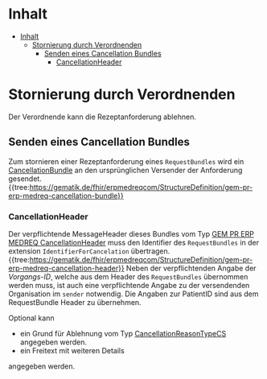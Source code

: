 
# Inhalt

- [Inhalt](#inhalt)
  - [Stornierung durch Verordnenden](#Stornierung-durch-Verordnenden)
    - [Senden eines Cancellation Bundles](#Senden-eines-Request-Bundles)
      - [CancellationHeader](#CancellationHeader)

# Stornierung durch Verordnenden

Der Verordnende kann die Rezeptanforderung ablehnen.

## Senden eines Cancellation Bundles

Zum stornieren einer Rezeptanforderung eines `RequestBundles` wird ein [CancellationBundle](https://simplifier.net/erezept-medicationrequest-communication/gem_pr_erp_medreq_cancellationbundle) an den ursprünglichen Versender der Anforderung gesendet.
{{tree:https://gematik.de/fhir/erpmedreqcom/StructureDefinition/gem-pr-erp-medreq-cancellation-bundle}}

### CancellationHeader

Der verpflichtende MessageHeader dieses Bundles vom Typ [GEM PR ERP MEDREQ CancellationHeader](https://simplifier.net/erezept-medicationrequest-communication/gem_pr_erp_medreq_cancellationheader) muss den Identifier des `RequestBundles`
in der extension `IdentifierForCancelation` übertragen.
{{tree:https://gematik.de/fhir/erpmedreqcom/StructureDefinition/gem-pr-erp-medreq-cancellation-header}}
Neben der verpflichtenden Angabe der _Vorgangs-ID_, welche aus dem Header des `RequestBundles` übernommen werden muss, ist auch eine verpflichtende Angabe zu der versendenden Organisation im `sender` notwendig.
Die Angaben zur PatientID sind aus dem RequestBundle Header zu übernehmen.

Optional kann

- ein Grund für Ablehnung vom Typ [CancellationReasonTypeCS](https://simplifier.net/erezept-medicationrequest-communication/cancellationreasontypecs) angegeben werden.
- ein Freitext mit weiteren Details

angegeben werden.
